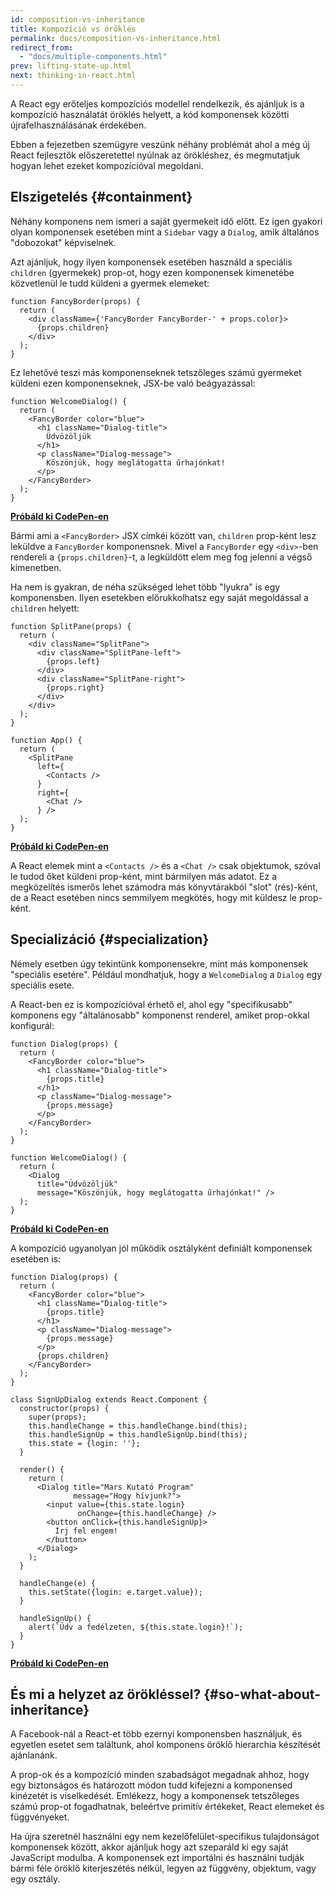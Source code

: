```yaml
---
id: composition-vs-inheritance
title: Kompozíció vs öröklés
permalink: docs/composition-vs-inheritance.html
redirect_from:
  - "docs/multiple-components.html"
prev: lifting-state-up.html
next: thinking-in-react.html
---
```


A React egy erőteljes kompozíciós modellel rendelkezik, és ajánljuk is a kompozíció használatát öröklés helyett, a kód komponensek közötti újrafelhasználásának érdekében.

Ebben a fejezetben szemügyre veszünk néhány problémát ahol a még új React fejlesztők előszeretettel nyúlnak az örökléshez, és megmutatjuk hogyan lehet ezeket kompozícióval megoldani.

## Elszigetelés {#containment}

Néhány komponens nem ismeri a saját gyermekeit idő előtt. Ez igen gyakori olyan komponensek esetében mint a `Sidebar` vagy a `Dialog`, amik általános "dobozokat" képviselnek.

Azt ajánljuk, hogy ilyen komponensek esetében használd a speciális `children` (gyermekek) prop-ot, hogy ezen komponensek kimenetébe közvetlenül le tudd küldeni a gyermek elemeket:

```js{4}
function FancyBorder(props) {
  return (
    <div className={'FancyBorder FancyBorder-' + props.color}>
      {props.children}
    </div>
  );
}
```

Ez lehetővé teszi más komponenseknek tetszőleges számú gyermeket küldeni ezen komponenseknek, JSX-be való beágyazással:

```js{4-9}
function WelcomeDialog() {
  return (
    <FancyBorder color="blue">
      <h1 className="Dialog-title">
        Üdvözöljük
      </h1>
      <p className="Dialog-message">
        Köszönjük, hogy meglátogatta űrhajónkat!
      </p>
    </FancyBorder>
  );
}
```

**[Próbáld ki CodePen-en](https://codepen.io/gaearon/pen/ozqNOV?editors=0010)**

Bármi ami a `<FancyBorder>` JSX címkéi között van, `children` prop-ként lesz leküldve a `FancyBorder` komponensnek. Mivel a `FancyBorder` egy `<div>`-ben rendereli a `{props.children}`-t, a legküldött elem meg fog jelenni a végső kimenetben.

Ha nem is gyakran, de néha szükséged lehet több "lyukra" is egy komponensben. Ilyen esetekben előrukkolhatsz egy saját megoldással a `children` helyett:

```js{5,8,18,21}
function SplitPane(props) {
  return (
    <div className="SplitPane">
      <div className="SplitPane-left">
        {props.left}
      </div>
      <div className="SplitPane-right">
        {props.right}
      </div>
    </div>
  );
}

function App() {
  return (
    <SplitPane
      left={
        <Contacts />
      }
      right={
        <Chat />
      } />
  );
}
```

[**Próbáld ki CodePen-en**](https://codepen.io/gaearon/pen/gwZOJp?editors=0010)

A React elemek mint a `<Contacts />` és a `<Chat />` csak objektumok, szóval le tudod őket küldeni prop-ként, mint bármilyen más adatot. Ez a megközelítés ismerős lehet számodra más könyvtárakból "slot" (rés)-ként, de a React esetében nincs semmilyem megkötés, hogy mit küldesz le prop-ként.

## Specializáció {#specialization}

Némely esetben úgy tekintünk komponensekre, mint más komponensek "speciális esetére". Például mondhatjuk, hogy a `WelcomeDialog` a `Dialog` egy speciális esete.

A React-ben ez is kompozícióval érhető el, ahol egy "specifikusabb" komponens egy "általánosabb" komponenst renderel, amiket prop-okkal konfigurál:

```js{5,8,16-18}
function Dialog(props) {
  return (
    <FancyBorder color="blue">
      <h1 className="Dialog-title">
        {props.title}
      </h1>
      <p className="Dialog-message">
        {props.message}
      </p>
    </FancyBorder>
  );
}

function WelcomeDialog() {
  return (
    <Dialog
      title="Üdvözöljük"
      message="Köszönjük, hogy meglátogatta űrhajónkat!" />
  );
}
```

[**Próbáld ki CodePen-en**](https://codepen.io/gaearon/pen/kkEaOZ?editors=0010)

A kompozíció ugyanolyan jól működik osztályként definiált komponensek esetében is:

```js{10,27-31}
function Dialog(props) {
  return (
    <FancyBorder color="blue">
      <h1 className="Dialog-title">
        {props.title}
      </h1>
      <p className="Dialog-message">
        {props.message}
      </p>
      {props.children}
    </FancyBorder>
  );
}

class SignUpDialog extends React.Component {
  constructor(props) {
    super(props);
    this.handleChange = this.handleChange.bind(this);
    this.handleSignUp = this.handleSignUp.bind(this);
    this.state = {login: ''};
  }

  render() {
    return (
      <Dialog title="Mars Kutató Program"
              message="Hogy hívjunk?">
        <input value={this.state.login}
               onChange={this.handleChange} />
        <button onClick={this.handleSignUp}>
          Írj fel engem!
        </button>
      </Dialog>
    );
  }

  handleChange(e) {
    this.setState({login: e.target.value});
  }

  handleSignUp() {
    alert(`Üdv a fedélzeten, ${this.state.login}!`);
  }
}
```

[**Próbáld ki CodePen-en**](https://codepen.io/gaearon/pen/gwZbYa?editors=0010)

## És mi a helyzet az örökléssel? {#so-what-about-inheritance}

A Facebook-nál a React-et több ezernyi komponensben használjuk, és egyetlen esetet sem találtunk, ahol komponens öröklő hierarchia készítését ajánlanánk.

A prop-ok és a kompozíció minden szabadságot megadnak ahhoz, hogy egy biztonságos és határozott módon tudd kifejezni a komponensed kinézetét is viselkedését. Emlékezz, hogy a komponensek tetszőleges számú prop-ot fogadhatnak, beleértve primitív értékeket, React elemeket és függvényeket.

Ha újra szeretnél használni egy nem kezelőfelület-specifikus tulajdonságot komponensek között, akkor ajánljuk hogy azt szeparáld ki egy saját JavaScript modulba. A komponensek ezt importálni és használni tudják bármi féle öröklő kiterjeszétés nélkül, legyen az függvény, objektum, vagy egy osztály.
